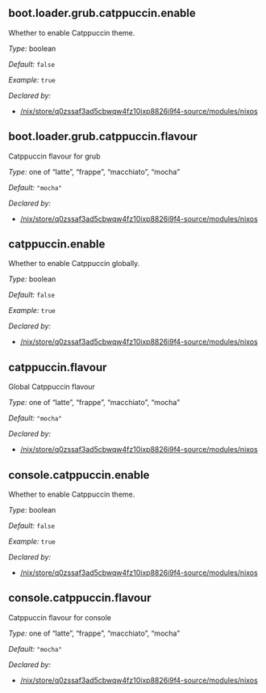 ## boot\.loader\.grub\.catppuccin\.enable

Whether to enable Catppuccin theme\.



*Type:*
boolean



*Default:*
` false `



*Example:*
` true `

*Declared by:*
 - [/nix/store/q0zssaf3ad5cbwqw4fz10ixp8826i9f4-source/modules/nixos](file:///nix/store/q0zssaf3ad5cbwqw4fz10ixp8826i9f4-source/modules/nixos)



## boot\.loader\.grub\.catppuccin\.flavour



Catppuccin flavour for grub



*Type:*
one of “latte”, “frappe”, “macchiato”, “mocha”



*Default:*
` "mocha" `

*Declared by:*
 - [/nix/store/q0zssaf3ad5cbwqw4fz10ixp8826i9f4-source/modules/nixos](file:///nix/store/q0zssaf3ad5cbwqw4fz10ixp8826i9f4-source/modules/nixos)



## catppuccin\.enable



Whether to enable Catppuccin globally\.



*Type:*
boolean



*Default:*
` false `



*Example:*
` true `

*Declared by:*
 - [/nix/store/q0zssaf3ad5cbwqw4fz10ixp8826i9f4-source/modules/nixos](file:///nix/store/q0zssaf3ad5cbwqw4fz10ixp8826i9f4-source/modules/nixos)



## catppuccin\.flavour



Global Catppuccin flavour



*Type:*
one of “latte”, “frappe”, “macchiato”, “mocha”



*Default:*
` "mocha" `

*Declared by:*
 - [/nix/store/q0zssaf3ad5cbwqw4fz10ixp8826i9f4-source/modules/nixos](file:///nix/store/q0zssaf3ad5cbwqw4fz10ixp8826i9f4-source/modules/nixos)



## console\.catppuccin\.enable



Whether to enable Catppuccin theme\.



*Type:*
boolean



*Default:*
` false `



*Example:*
` true `

*Declared by:*
 - [/nix/store/q0zssaf3ad5cbwqw4fz10ixp8826i9f4-source/modules/nixos](file:///nix/store/q0zssaf3ad5cbwqw4fz10ixp8826i9f4-source/modules/nixos)



## console\.catppuccin\.flavour



Catppuccin flavour for console



*Type:*
one of “latte”, “frappe”, “macchiato”, “mocha”



*Default:*
` "mocha" `

*Declared by:*
 - [/nix/store/q0zssaf3ad5cbwqw4fz10ixp8826i9f4-source/modules/nixos](file:///nix/store/q0zssaf3ad5cbwqw4fz10ixp8826i9f4-source/modules/nixos)



